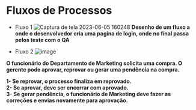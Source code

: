 # Fluxos de Processos 

- Fluxo 1 
![Captura de tela 2023-06-05 160248](https://github.com/camilamaraschin/FluxodeLogin/assets/105385268/c4de625a-9e72-4368-a2af-34ed52cd2d75)
  <b>Desenho de um fluxo a onde o desenvolvedor cria uma pagina de login, onde no final passa pelos teste com o QA </b>

- Fluxo 2 
![image](https://github.com/camilamaraschin/FluxodeLogin/assets/105385268/c0b31d52-e0f3-4003-a5ab-e306b6011aad)

<b>O funcionário do Departamento de Marketing solicita uma compra. O gerente pode aprovar, reprovar ou gerar uma pendência na compra. 
 
1- Se reprovar, o processo finaliza em reprovado. </br>
2- Se aprovar, deve ser encerrar com aprovado. </br>
3- Se gerar pendência, o funcionário de Marketing deve fazer as correções e envias novamente para aprovação.</b>


